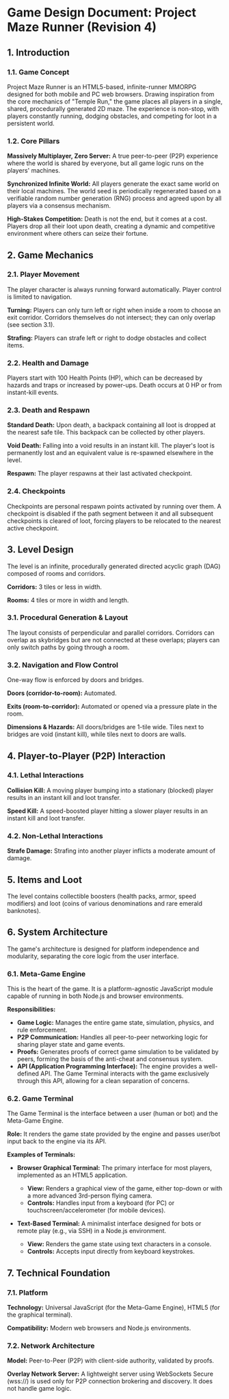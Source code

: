 # Game Design Document: Project Maze Runner (Revision 4)

## 1\. Introduction

### 1.1. Game Concept

Project Maze Runner is an HTML5-based, infinite-runner MMORPG designed for both mobile and PC web browsers. Drawing inspiration from the core mechanics of "Temple Run," the game places all players in a single, shared, procedurally generated 2D maze. The experience is non-stop, with players constantly running, dodging obstacles, and competing for loot in a persistent world.

### 1.2. Core Pillars

**Massively Multiplayer, Zero Server:** A true peer-to-peer (P2P) experience where the world is shared by everyone, but all game logic runs on the players' machines.

**Synchronized Infinite World:** All players generate the exact same world on their local machines. The world seed is periodically regenerated based on a verifiable random number generation (RNG) process and agreed upon by all players via a consensus mechanism.

**High-Stakes Competition:** Death is not the end, but it comes at a cost. Players drop all their loot upon death, creating a dynamic and competitive environment where others can seize their fortune.

## 2\. Game Mechanics

### 2.1. Player Movement

The player character is always running forward automatically. Player control is limited to navigation.

**Turning:** Players can only turn left or right when inside a room to choose an exit corridor. Corridors themselves do not intersect; they can only overlap (see section 3.1).

**Strafing:** Players can strafe left or right to dodge obstacles and collect items.

### 2.2. Health and Damage

Players start with 100 Health Points (HP), which can be decreased by hazards and traps or increased by power-ups. Death occurs at 0 HP or from instant-kill events.

### 2.3. Death and Respawn

**Standard Death:** Upon death, a backpack containing all loot is dropped at the nearest safe tile. This backpack can be collected by other players.

**Void Death:** Falling into a void results in an instant kill. The player's loot is permanently lost and an equivalent value is re-spawned elsewhere in the level.

**Respawn:** The player respawns at their last activated checkpoint.

### 2.4. Checkpoints

Checkpoints are personal respawn points activated by running over them. A checkpoint is disabled if the path segment between it and all subsequent checkpoints is cleared of loot, forcing players to be relocated to the nearest active checkpoint.

## 3\. Level Design

The level is an infinite, procedurally generated directed acyclic graph (DAG) composed of rooms and corridors.

**Corridors:** 3 tiles or less in width.

**Rooms:** 4 tiles or more in width and length.

### 3.1. Procedural Generation \& Layout

The layout consists of perpendicular and parallel corridors. Corridors can overlap as skybridges but are not connected at these overlaps; players can only switch paths by going through a room.

### 3.2. Navigation and Flow Control

One-way flow is enforced by doors and bridges.

**Doors (corridor-to-room):** Automated.

**Exits (room-to-corridor):** Automated or opened via a pressure plate in the room.

**Dimensions \& Hazards:** All doors/bridges are 1-tile wide. Tiles next to bridges are void (instant kill), while tiles next to doors are walls.

## 4\. Player-to-Player (P2P) Interaction

### 4.1. Lethal Interactions

**Collision Kill:** A moving player bumping into a stationary (blocked) player results in an instant kill and loot transfer.

**Speed Kill:** A speed-boosted player hitting a slower player results in an instant kill and loot transfer.

### 4.2. Non-Lethal Interactions

**Strafe Damage:** Strafing into another player inflicts a moderate amount of damage.

## 5\. Items and Loot

The level contains collectible boosters (health packs, armor, speed modifiers) and loot (coins of various denominations and rare emerald banknotes).

## 6\. System Architecture

The game's architecture is designed for platform independence and modularity, separating the core logic from the user interface.

### 6.1. Meta-Game Engine

This is the heart of the game. It is a platform-agnostic JavaScript module capable of running in both Node.js and browser environments.

**Responsibilities:**

* **Game Logic:** Manages the entire game state, simulation, physics, and rule enforcement.
* **P2P Communication:** Handles all peer-to-peer networking logic for sharing player state and game events.
* **Proofs:** Generates proofs of correct game simulation to be validated by peers, forming the basis of the anti-cheat and consensus system.
* **API (Application Programming Interface):** The engine provides a well-defined API. The Game Terminal interacts with the game exclusively through this API, allowing for a clean separation of concerns.

### 6.2. Game Terminal

The Game Terminal is the interface between a user (human or bot) and the Meta-Game Engine.

**Role:** It renders the game state provided by the engine and passes user/bot input back to the engine via its API.

**Examples of Terminals:**

* **Browser Graphical Terminal:** The primary interface for most players, implemented as an HTML5 application.

  * **View:** Renders a graphical view of the game, either top-down or with a more advanced 3rd-person flying camera.
  * **Controls:** Handles input from a keyboard (for PC) or touchscreen/accelerometer (for mobile devices).

* **Text-Based Terminal:** A minimalist interface designed for bots or remote play (e.g., via SSH) in a Node.js environment.

  * **View:** Renders the game state using text characters in a console.
  * **Controls:** Accepts input directly from keyboard keystrokes.

## 7\. Technical Foundation

### 7.1. Platform

**Technology:** Universal JavaScript (for the Meta-Game Engine), HTML5 (for the graphical terminal).

**Compatibility:** Modern web browsers and Node.js environments.

### 7.2. Network Architecture

**Model:** Peer-to-Peer (P2P) with client-side authority, validated by proofs.

**Overlay Network Server:** A lightweight server using WebSockets Secure (wss://) is used only for P2P connection brokering and discovery. It does not handle game logic.

